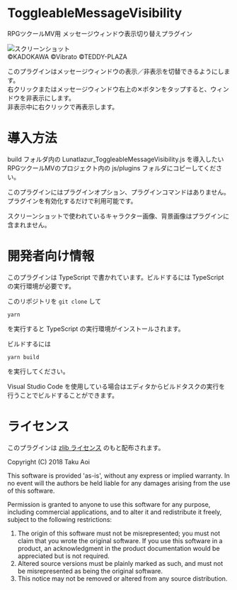 # ToggleableMessageVisibility
RPGツクールMV用 メッセージウィンドウ表示切り替えプラグイン

![スクリーンショット](./doc/toggleable-message-visibility.jpg)\
©KADOKAWA ©Vibrato ©TEDDY-PLAZA

このプラグインはメッセージウィンドウの表示／非表示を切替できるようにします。\
右クリックまたはメッセージウィンドウ右上の✕ボタンをタップすると、ウィンドウを非表示にします。\
非表示中に右クリックで再表示します。

# 導入方法
build フォルダ内の Lunatlazur_ToggleableMessageVisibility.js を導入したいRPGツクールMVのプロジェクト内の js/plugins フォルダにコピーしてください。

このプラグインにはプラグインオプション、プラグインコマンドはありません。
プラグインを有効化するだけで利用可能です。

スクリーンショットで使われているキャラクター画像、背景画像はプラグインに含まれません。

# 開発者向け情報

このプラグインは TypeScript で書かれています。ビルドするには TypeScript の実行環境が必要です。

このリポジトリを `git clone` して

```
yarn
```

を実行すると TypeScript の実行環境がインストールされます。

ビルドするには

```
yarn build
```

を実行してください。

Visual Studio Code を使用している場合はエディタからビルドタスクの実行を行うことでビルドすることができます。

# ライセンス
このプラグインは [zlib ライセンス](https://www.zlib.net/zlib_license.html) のもと配布されます。

Copyright (C) 2018 Taku Aoi

This software is provided 'as-is', without any express or implied
warranty.  In no event will the authors be held liable for any damages
arising from the use of this software.

Permission is granted to anyone to use this software for any purpose,
including commercial applications, and to alter it and redistribute it
freely, subject to the following restrictions:

1. The origin of this software must not be misrepresented; you must not
    claim that you wrote the original software. If you use this software
    in a product, an acknowledgment in the product documentation would be
    appreciated but is not required.
2. Altered source versions must be plainly marked as such, and must not be
    misrepresented as being the original software.
3. This notice may not be removed or altered from any source distribution.
